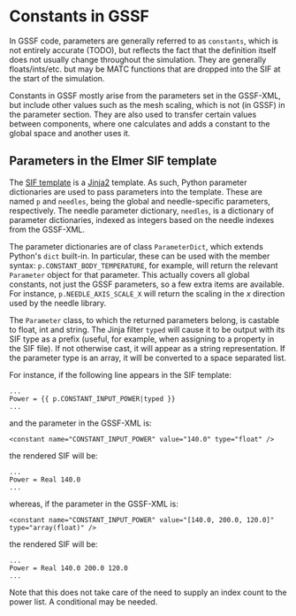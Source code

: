 # Constants in GSSF

In GSSF code, parameters are generally referred to as ``constants``, which is not
entirely accurate (TODO), but reflects the fact that the definition itself does
not usually change throughout the simulation. They are generally
floats/ints/etc. but may be MATC functions that are dropped into the SIF at the
start of the simulation.

Constants in GSSF mostly arise from the parameters set in the GSSF-XML, but
include other values such as the mesh scaling, which is not (in GSSF) in the
parameter section. They are also used to transfer certain values between
components, where one calculates and adds a constant to the global space and
another uses it.

## Parameters in the Elmer SIF template

The [SIF template](elmer.md#elmer-sif-template) is a
[Jinja2](http://jinja.pocoo.org/) template. As such, Python parameter
dictionaries are used to pass parameters into the template. These are named `p`
and `needles`, being the global and needle-specific parameters, respectively. The
needle parameter dictionary, `needles`, is a dictionary of parameter dictionaries,
indexed as integers based on the needle indexes from the GSSF-XML.

The parameter dictionaries are of class `ParameterDict`, which extends Python's
`dict` built-in. In particular, these can be used with the member syntax:
`p.CONSTANT_BODY_TEMPERATURE`, for example, will return the relevant `Parameter`
object for that parameter. This actually covers all global constants, not just
the GSSF parameters, so a few extra items are available. For instance,
`p.NEEDLE_AXIS_SCALE_X` will return the scaling in the *x* direction used by the
needle library.

The `Parameter` class, to which the returned parameters belong, is castable to
float, int and string. The Jinja filter `typed` will cause it to be output with
its SIF type as a prefix (useful, for example, when assigning to a property in
the SIF file). If not otherwise cast, it will appear as a string representation.
If the parameter type is an array, it will be converted to a space separated
list.

For instance, if the following line appears in the SIF template:

    ...
    Power = {{ p.CONSTANT_INPUT_POWER|typed }}
    ...

and the parameter in the GSSF-XML is:

    <constant name="CONSTANT_INPUT_POWER" value="140.0" type="float" />

the rendered SIF will be:

    ...
    Power = Real 140.0
    ...

whereas, if the parameter in the GSSF-XML is:

    <constant name="CONSTANT_INPUT_POWER" value="[140.0, 200.0, 120.0]" type="array(float)" />

the rendered SIF will be:

    ...
    Power = Real 140.0 200.0 120.0
    ...

Note that this does not take care of the need to supply an index count to the
power list. A conditional may be needed.
